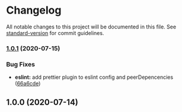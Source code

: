 # Changelog

All notable changes to this project will be documented in this file. See [standard-version](https://github.com/conventional-changelog/standard-version) for commit guidelines.

### [1.0.1](https://github.com/we-students/javascript/compare/v1.0.0...v1.0.1) (2020-07-15)

### Bug Fixes

-   **eslint:** add prettier plugin to eslint config and peerDepencencies ([66a6cde](https://github.com/we-students/javascript/commit/66a6cde40c62dacf125997c23dbc1289fa13d4a7))

## 1.0.0 (2020-07-14)
